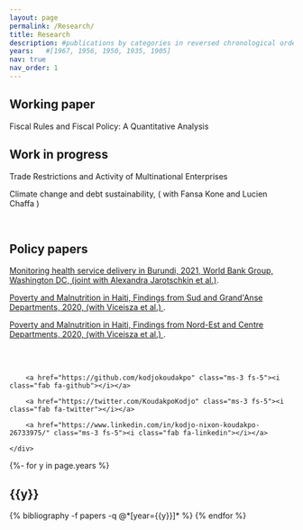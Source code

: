 ```yaml
---
layout: page
permalink: /Research/
title: Research
description: #publications by categories in reversed chronological order. generated by Jekyll-scholar.
years:   #[1967, 1956, 1950, 1935, 1905]
nav: true
nav_order: 1
---
```





 <div class="home">

 <h2 id="research"> <b> Working paper </b> </h2>

 <p>Fiscal Rules and Fiscal Policy: A Quantitative Analysis </p>
</div>

<div class="home">

 <h2 id="research"> <b> Work in progress </b> </h2>

  <p> Trade Restrictions and Activity of Multinational Enterprises </p> 
  
 <p> Climate change and debt sustainability, ( with Fansa Kone and Lucien Chaffa )</p>
</div>

<br/> 

<div class="home">

  <h2 id="research"> <b> Policy papers </b> </h2>

   <p> <a href="https://documents1.worldbank.org/curated/en/485881623304212722/pdf/Results-from-Iterative-Beneficiary-Facility-Staff-as-Part-of-the-KIRA-Project-March-15-April-2-2021.pdf"> Monitoring health service delivery in Burundi, 2021, World Bank Group, Washington DC, (joint with Alexandra Jarotschkin et al.)</a>.   </p>

  <p> <a href="https://pdf.usaid.gov/pdf_docs/PA00X8GB.pdf"> Poverty and Malnutrition in Haiti, Findings from Sud and Grand'Anse Departments, 2020, (with Viceisza et al.) </a>.   </p>

  <p> <a href="https://pdf.usaid.gov/pdf_docs/PA00X8GH.pdf"> Poverty and Malnutrition in Haiti, Findings from Nord-Est and Centre Departments, 2020,  (with Viceisza et al.) </a>.  </p>

 

</div>


<br/> <br/>
<body>
  <footer class="pt-5 my-5 text-muted border-top">
  <div class="home">
    <div class="col-md-6 text-end social-media-icons">
      
        <a href="https://github.com/kodjokoudakpo" class="ms-3 fs-5"><i class="fab fa-github"></i></a>
      
        <a href="https://twitter.com/KoudakpoKodjo" class="ms-3 fs-5"><i class="fab fa-twitter"></i></a>
      
        <a href="https://www.linkedin.com/in/kodjo-nixon-koudakpo-26733975/" class="ms-3 fs-5"><i class="fab fa-linkedin"></i></a>
      
    </div>
  </div>
</footer>
</body>






<!-- _pages/publications.md -->
<div class="publications">

{%- for y in page.years %}
  <h2 class="year">{{y}}</h2>
  {% bibliography -f papers -q @*[year={{y}}]* %}
{% endfor %}

</div> 
